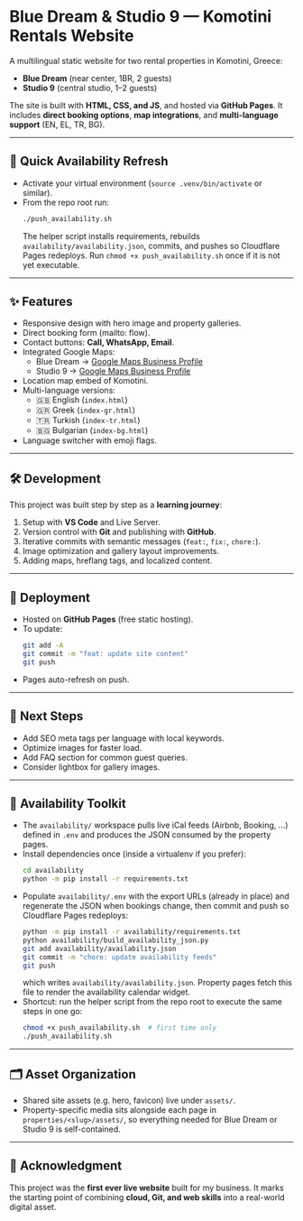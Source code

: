# Blue Dream & Studio 9 — Komotini Rentals Website

A multilingual static website for two rental properties in Komotini, Greece:

- **Blue Dream** (near center, 1BR, 2 guests)
- **Studio 9** (central studio, 1–2 guests)

The site is built with **HTML, CSS, and JS**, and hosted via **GitHub Pages**.
It includes **direct booking options**, **map integrations**, and **multi-language support** (EN, EL, TR, BG).

---

## 🔁 Quick Availability Refresh

- Activate your virtual environment (`source .venv/bin/activate` or similar).
- From the repo root run:
  ```bash
  ./push_availability.sh
  ```
  The helper script installs requirements, rebuilds `availability/availability.json`, commits, and pushes so Cloudflare Pages redeploys. Run `chmod +x push_availability.sh` once if it is not yet executable.

---

## ✨ Features

- Responsive design with hero image and property galleries.
- Direct booking form (mailto: flow).
- Contact buttons: **Call, WhatsApp, Email**.
- Integrated Google Maps:
  - Blue Dream → [Google Maps Business Profile](https://maps.app.goo.gl/4yh65CaNSKpPbDjH8)
  - Studio 9 → [Google Maps Business Profile](https://maps.app.goo.gl/UnqJnzg1pjv87f8z8)
- Location map embed of Komotini.
- Multi-language versions:
  - 🇬🇧 English (`index.html`)
  - 🇬🇷 Greek (`index-gr.html`)
  - 🇹🇷 Turkish (`index-tr.html`)
  - 🇧🇬 Bulgarian (`index-bg.html`)
- Language switcher with emoji flags.

---

## 🛠 Development

This project was built step by step as a **learning journey**:

1. Setup with **VS Code** and Live Server.
2. Version control with **Git** and publishing with **GitHub**.
3. Iterative commits with semantic messages (`feat:`, `fix:`, `chore:`).
4. Image optimization and gallery layout improvements.
5. Adding maps, hreflang tags, and localized content.

---

## 🚀 Deployment

- Hosted on **GitHub Pages** (free static hosting).
- To update:
  ```bash
  git add -A
  git commit -m "feat: update site content"
  git push
  ```
- Pages auto-refresh on push.

---

## 📌 Next Steps

- Add SEO meta tags per language with local keywords.
- Optimize images for faster load.
- Add FAQ section for common guest queries.
- Consider lightbox for gallery images.

---

## 📅 Availability Toolkit

- The `availability/` workspace pulls live iCal feeds (Airbnb, Booking, …) defined in `.env` and produces the JSON consumed by the property pages.
- Install dependencies once (inside a virtualenv if you prefer):
  ```bash
  cd availability
  python -m pip install -r requirements.txt
  ```
- Populate `availability/.env` with the export URLs (already in place) and regenerate the JSON when bookings change, then commit and push so Cloudflare Pages redeploys:
  ```bash
  python -m pip install -r availability/requirements.txt
  python availability/build_availability_json.py
  git add availability/availability.json
  git commit -m "chore: update availability feeds"
  git push
  ```
  which writes `availability/availability.json`. Property pages fetch this file to render the availability calendar widget.
- Shortcut: run the helper script from the repo root to execute the same steps in one go:
  ```bash
  chmod +x push_availability.sh  # first time only
  ./push_availability.sh
  ```

---

## 🗂 Asset Organization

- Shared site assets (e.g. hero, favicon) live under `assets/`.
- Property-specific media sits alongside each page in `properties/<slug>/assets/`, so everything needed for Blue Dream or Studio 9 is self-contained.

---

## 🙏 Acknowledgment

This project was the **first ever live website** built for my business.
It marks the starting point of combining **cloud, Git, and web skills** into a real-world digital asset.
